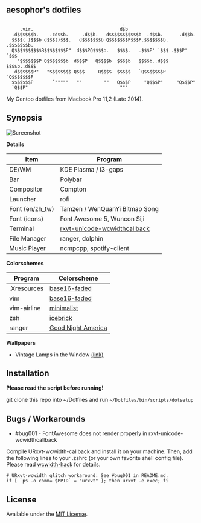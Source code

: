 ## aesophor's dotfiles
```
                                           .
     .vir.                                d$b
  .d$$$$$$b.    .cd$$b.     .d$$b.   d$$$$$$$$$$$b  .d$$b.      .d$$b.
  $$$$( )$$$b d$$$()$$$.   d$$$$$$$b Q$$$$$$$P$$$P.$$$$$$$b.  .$$$$$$$b.
  Q$$$$$$$$$$B$$$$$$$$P"  d$$$PQ$$$$b.   $$$$.   .$$$P' `$$$ .$$$P' `$$$
    "$$$$$$$P Q$$$$$$$b  d$$$P   Q$$$$b  $$$$b   $$$$b..d$$$ $$$$b..d$$$
   d$$$$$$P"   "$$$$$$$$ Q$$$     Q$$$$  $$$$$   `Q$$$$$$$P  `Q$$$$$$$P
  $$$$$$$P       `"""""   ""        ""   Q$$$P     "Q$$$P"     "Q$$$P"
  `Q$$P"                                  """

```
My Gentoo dotfiles from Macbook Pro 11,2 (Late 2014). 

## Synopsis
![Screenshot](https://github.com/aesophor/dotfiles/raw/master/screenshots/screenshot.png)

**Details**

| Item | Program |
| --- | --- |
| DE/WM | KDE Plasma / i3-gaps |
| Bar | Polybar |
| Compositor | Compton |
| Launcher | rofi |
| Font (en/zh_tw) | Tamzen / WenQuanYi Bitmap Song |
| Font (icons) | Font Awesome 5, Wuncon Siji |
| Terminal | [rxvt-unicode-wcwidthcallback](https://github.com/blueyed/rxvt-unicode) |
| File Manager | ranger, dolphin |
| Music Player | ncmpcpp, spotify-client |

**Colorschemes**

| Program | Colorscheme |
| --- | --- |
| .Xresources | [base16-faded](https://github.com/aesophor/base16-faded) |
| vim | [base16-faded](https://github.com/aesophor/base16-faded) |
| vim-airline | [minimalist](https://github.com/dikiaap/minimalist) |
| zsh | [icebrick](https://github.com/aesophor/dotfiles/blob/master/.config/oh-my-zsh/themes/icebrick.zsh-theme) |
| ranger | [Good Night America](http://dotshare.it/dots/958/) |

**Wallpapers**
* Vintage Lamps in the Window [(link)](https://www.walldevil.com/vintage-lamps-in-the-window-wallpaper-858287/)

## Installation
**Please read the script before running!**

git clone this repo into ~/Dotfiles and run `~/Dotfiles/bin/scripts/dotsetup`

## Bugs / Workarounds
* #bug001 - FontAwesome does not render properly in rxvt-unicode-wcwidthcallback

Compile URxvt-wcwidth-callback and install it on your machine. Then, 
add the following lines to your .zshrc (or your own favorite shell config file). 
Please read [wcwidth-hack](https://github.com/blueyed/rxvt-unicode/blob/wcwidth-hack/README.md) for details.

```
# URxvt-wcwidth glitch workaround. See #bug001 in README.md.
if [ `ps -o comm= $PPID` = "urxvt" ]; then urxvt -e exec; fi
```

## License
Available under the [MIT License](https://github.com/aesophor/dotfiles/blob/master/LICENSE).
